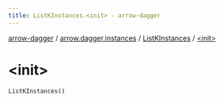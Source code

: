 ```yaml
---
title: ListKInstances.<init> - arrow-dagger
---
```


[arrow-dagger](../../index.html) / [arrow.dagger.instances](../index.html) / [ListKInstances](index.html) / [&lt;init&gt;](./-init-.html)

# &lt;init&gt;

`ListKInstances()`
